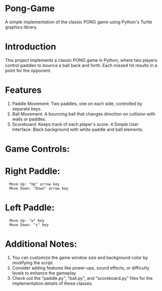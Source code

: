 # Pong-Game
A simple implementation of the classic PONG game using Python's Turtle graphics library.

# Introduction
This project implements a classic PONG game in Python, where two players control paddles to bounce a ball back and forth. Each missed hit results in a point for the opponent.

# Features
1. Paddle Movement: Two paddles, one on each side, controlled by separate keys.
2. Ball Movement: A bouncing ball that changes direction on collision with walls or paddles.
3. Scoreboard: Keeps track of each player's score.
4.Simple User Interface: Black background with white paddle and ball elements.

# Game Controls:

  # Right Paddle:
      Move Up: "Up" arrow key
      Move Down: "Down" arrow key
  # Left Paddle:
      Move Up: "w" key
      Move Down: "s" key

# Additional Notes:

1. You can customize the game window size and background color by modifying the script.
2. Consider adding features like power-ups, sound effects, or difficulty levels to enhance the gameplay.
3. Check out the "paddle.py", "ball.py", and "scoreboard.py" files for the implementation details of these classes.
